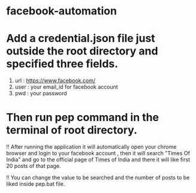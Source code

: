 # facebook-automation

# Add a credential.json file just outside the root directory and specified three fields.

1. url : https://www.facebook.com/
2. user : your email_id for facebook account
3. pwd : your password

# Then run pep command in the terminal of root directory.

!! After running the application it will automatically open your chrome browser and login to your facebook account , then it will search "Times Of India" and go to the official page of Times of India and there it will like first 20 posts of that page.

!! You can change the value to be searched and the number of posts to be liked inside pep.bat file.
